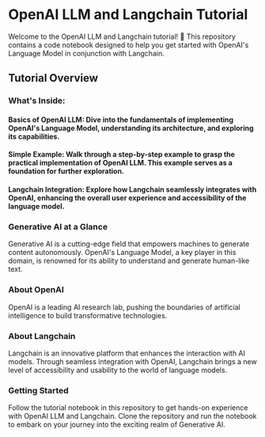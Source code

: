# OpenAI LLM and Langchain Tutorial
Welcome to the OpenAI LLM and Langchain tutorial! 🚀 This repository contains a code notebook designed to help you get started with OpenAI's Language Model in conjunction with Langchain.

## Tutorial Overview
### What's Inside:
#### Basics of OpenAI LLM: Dive into the fundamentals of implementing OpenAI's Language Model, understanding its architecture, and exploring its capabilities.

#### Simple Example: Walk through a step-by-step example to grasp the practical implementation of OpenAI LLM. This example serves as a foundation for further exploration.

#### Langchain Integration: Explore how Langchain seamlessly integrates with OpenAI, enhancing the overall user experience and accessibility of the language model.

### Generative AI at a Glance
Generative AI is a cutting-edge field that empowers machines to generate content autonomously. OpenAI's Language Model, a key player in this domain, is renowned for its ability to understand and generate human-like text.

### About OpenAI
OpenAI is a leading AI research lab, pushing the boundaries of artificial intelligence to build transformative technologies.

### About Langchain
Langchain is an innovative platform that enhances the interaction with AI models. Through seamless integration with OpenAI, Langchain brings a new level of accessibility and usability to the world of language models.

### Getting Started
Follow the tutorial notebook in this repository to get hands-on experience with OpenAI LLM and Langchain. Clone the repository and run the notebook to embark on your journey into the exciting realm of Generative AI.
